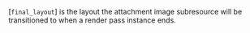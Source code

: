 [`final_layout`] is the layout the attachment image subresource will be
transitioned to when a render pass instance ends.